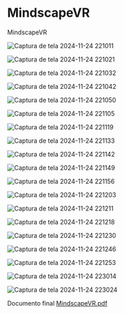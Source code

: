 # MindscapeVR
MindscapeVR

![Captura de tela 2024-11-24 221011](https://github.com/user-attachments/assets/7a484ec6-0df7-4065-9ebf-18d04b1568ed)

![Captura de tela 2024-11-24 221021](https://github.com/user-attachments/assets/5ac22d8c-6d50-443b-b356-84a581c554d5)

![Captura de tela 2024-11-24 221032](https://github.com/user-attachments/assets/00f76c07-f784-4c91-b538-becffcaffcf0)

![Captura de tela 2024-11-24 221042](https://github.com/user-attachments/assets/c16a20d7-96fd-42ac-8d2c-58a14c9f447a)

![Captura de tela 2024-11-24 221050](https://github.com/user-attachments/assets/e6dc5874-e633-459c-90bb-9610b7e7db15)

![Captura de tela 2024-11-24 221105](https://github.com/user-attachments/assets/bfc2cb8e-1815-4e35-9ca9-e5a8dda43a63)

![Captura de tela 2024-11-24 221119](https://github.com/user-attachments/assets/5df0dc7c-4c71-4fd8-b835-c127b85372c2)

![Captura de tela 2024-11-24 221133](https://github.com/user-attachments/assets/b9a08395-5ba9-406c-972e-ef23fcf4d884)

![Captura de tela 2024-11-24 221142](https://github.com/user-attachments/assets/66b38ec9-c3db-452c-846a-4fff44964fec)

![Captura de tela 2024-11-24 221149](https://github.com/user-attachments/assets/13ff2cca-2353-453d-8609-4bc8d5fe550a)

![Captura de tela 2024-11-24 221156](https://github.com/user-attachments/assets/e1a5f9d0-13e2-4329-b4f8-1f8c8740b0f1)

![Captura de tela 2024-11-24 221203](https://github.com/user-attachments/assets/6934c6e5-9261-4198-ad46-6989e791bad1)

![Captura de tela 2024-11-24 221211](https://github.com/user-attachments/assets/d4dde99a-8b1a-46c8-98f9-a5d4b55e6e67)

![Captura de tela 2024-11-24 221218](https://github.com/user-attachments/assets/fd54bed1-3c31-43c5-8a2c-0da44bbe65ba)

![Captura de tela 2024-11-24 221230](https://github.com/user-attachments/assets/e10d9d8b-8b31-4891-8189-0b0e2030d684)

![Captura de tela 2024-11-24 221246](https://github.com/user-attachments/assets/30f5f0c5-4441-45c1-98af-63430888c766)

![Captura de tela 2024-11-24 221253](https://github.com/user-attachments/assets/d6d02298-5a8c-48c4-b222-3b05f8087f13)

![Captura de tela 2024-11-24 223014](https://github.com/user-attachments/assets/87e9cb45-d85c-4b9c-856a-ce137dba258d)

![Captura de tela 2024-11-24 223024](https://github.com/user-attachments/assets/08eb5dbc-9371-4e65-8fe0-1cda792d5a45)

Documento final       [MindscapeVR.pdf](https://github.com/user-attachments/files/17896013/MindscapeVR.pdf)










